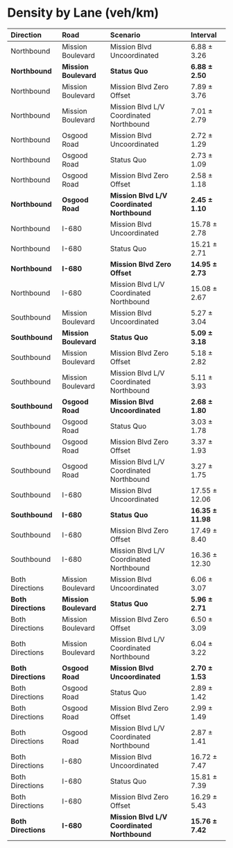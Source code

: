 # Density by Lane (veh/km)

| Direction           | Road                  | Scenario                                    | Interval          |
|:--------------------|:----------------------|:--------------------------------------------|:------------------|
| Northbound          | Mission Boulevard     | Mission Blvd Uncoordinated                  | 6.88 ± 3.26       |
| **Northbound**      | **Mission Boulevard** | **Status Quo**                              | **6.88 ± 2.50**   |
| Northbound          | Mission Boulevard     | Mission Blvd Zero Offset                    | 7.89 ± 3.76       |
| Northbound          | Mission Boulevard     | Mission Blvd L/V Coordinated Northbound     | 7.01 ± 2.79       |
| Northbound          | Osgood Road           | Mission Blvd Uncoordinated                  | 2.72 ± 1.29       |
| Northbound          | Osgood Road           | Status Quo                                  | 2.73 ± 1.09       |
| Northbound          | Osgood Road           | Mission Blvd Zero Offset                    | 2.58 ± 1.18       |
| **Northbound**      | **Osgood Road**       | **Mission Blvd L/V Coordinated Northbound** | **2.45 ± 1.10**   |
| Northbound          | I-680                 | Mission Blvd Uncoordinated                  | 15.78 ± 2.78      |
| Northbound          | I-680                 | Status Quo                                  | 15.21 ± 2.71      |
| **Northbound**      | **I-680**             | **Mission Blvd Zero Offset**                | **14.95 ± 2.73**  |
| Northbound          | I-680                 | Mission Blvd L/V Coordinated Northbound     | 15.08 ± 2.67      |
| Southbound          | Mission Boulevard     | Mission Blvd Uncoordinated                  | 5.27 ± 3.04       |
| **Southbound**      | **Mission Boulevard** | **Status Quo**                              | **5.09 ± 3.18**   |
| Southbound          | Mission Boulevard     | Mission Blvd Zero Offset                    | 5.18 ± 2.82       |
| Southbound          | Mission Boulevard     | Mission Blvd L/V Coordinated Northbound     | 5.11 ± 3.93       |
| **Southbound**      | **Osgood Road**       | **Mission Blvd Uncoordinated**              | **2.68 ± 1.80**   |
| Southbound          | Osgood Road           | Status Quo                                  | 3.03 ± 1.78       |
| Southbound          | Osgood Road           | Mission Blvd Zero Offset                    | 3.37 ± 1.93       |
| Southbound          | Osgood Road           | Mission Blvd L/V Coordinated Northbound     | 3.27 ± 1.75       |
| Southbound          | I-680                 | Mission Blvd Uncoordinated                  | 17.55 ± 12.06     |
| **Southbound**      | **I-680**             | **Status Quo**                              | **16.35 ± 11.98** |
| Southbound          | I-680                 | Mission Blvd Zero Offset                    | 17.49 ± 8.40      |
| Southbound          | I-680                 | Mission Blvd L/V Coordinated Northbound     | 16.36 ± 12.30     |
| Both Directions     | Mission Boulevard     | Mission Blvd Uncoordinated                  | 6.06 ± 3.07       |
| **Both Directions** | **Mission Boulevard** | **Status Quo**                              | **5.96 ± 2.71**   |
| Both Directions     | Mission Boulevard     | Mission Blvd Zero Offset                    | 6.50 ± 3.09       |
| Both Directions     | Mission Boulevard     | Mission Blvd L/V Coordinated Northbound     | 6.04 ± 3.22       |
| **Both Directions** | **Osgood Road**       | **Mission Blvd Uncoordinated**              | **2.70 ± 1.53**   |
| Both Directions     | Osgood Road           | Status Quo                                  | 2.89 ± 1.42       |
| Both Directions     | Osgood Road           | Mission Blvd Zero Offset                    | 2.99 ± 1.49       |
| Both Directions     | Osgood Road           | Mission Blvd L/V Coordinated Northbound     | 2.87 ± 1.41       |
| Both Directions     | I-680                 | Mission Blvd Uncoordinated                  | 16.72 ± 7.47      |
| Both Directions     | I-680                 | Status Quo                                  | 15.81 ± 7.39      |
| Both Directions     | I-680                 | Mission Blvd Zero Offset                    | 16.29 ± 5.43      |
| **Both Directions** | **I-680**             | **Mission Blvd L/V Coordinated Northbound** | **15.76 ± 7.42**  |